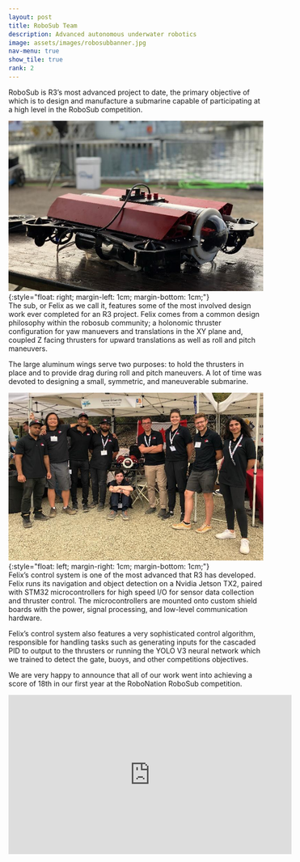 ```yaml
---
layout: post
title: RoboSub Team
description: Advanced autonomous underwater robotics
image: assets/images/robosubbanner.jpg
nav-menu: true
show_tile: true
rank: 2
---
```


RoboSub is R3’s most advanced project to date, the primary objective of which is to design and manufacture a submarine capable of participating at a high level in the RoboSub competition.

![Felix on a Bench](assets/images/sub1.jpg){:style="float: right; margin-left: 1cm; margin-bottom: 1cm;"}<br />The sub, or Felix as we call it, features some of the most involved design work ever completed for an R3 project. Felix comes from a common design philosophy within the robosub community; a holonomic thruster configuration for yaw manuevers and translations in the XY plane and, coupled Z facing thrusters for upward translations as well as roll and pitch maneuvers. 

The large aluminum wings serve two purposes: to hold the thrusters in place and to provide drag during roll and pitch maneuvers. A lot of time was devoted to designing a small, symmetric, and maneuverable submarine. 

![RoboSub Team at Competition](assets/images/sub2.jpg){:style="float: left; margin-right: 1cm; margin-bottom: 1cm;"}<br />Felix’s control system is one of the most advanced that R3 has developed. Felix runs its navigation and object detection on a Nvidia Jetson TX2, paired with STM32 microcontrollers for high speed I/O for sensor data collection and thruster control. The microcontrollers are mounted onto custom shield boards with the power, signal processing, and low-level communication hardware.

Felix’s control system also features a very sophisticated control algorithm, responsible for handling tasks such as generating inputs for the cascaded PID to output to the thrusters or running the YOLO V3 neural network which we trained to detect the gate, buoys, and other competitions objectives. 

We are very happy to announce that all of our work went into achieving a score of 18th in our first year at the RoboNation RoboSub competition.

<div style="text-align: center;"><iframe width="560" height="315" src="https://www.youtube.com/embed/4EaoVBWqIN8" frameborder="0" allow="accelerometer; autoplay; encrypted-media; gyroscope; picture-in-picture" allowfullscreen></iframe></div>